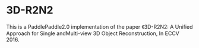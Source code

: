 # 3D-R2N2
This is a PaddlePaddle2.0 implementation of the paper 《3D-R2N2: A Unified Approach for Single andMulti-view 3D Object Reconstruction, In ECCV 2016.
